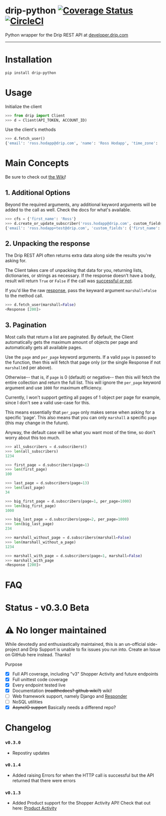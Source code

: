 # drip-python [![Coverage Status](https://coveralls.io/repos/github/Ishamyyl/drip-python/badge.svg?branch=master)](https://coveralls.io/github/Ishamyyl/drip-python?branch=master) [![CircleCI](https://circleci.com/gh/Ishamyyl/drip-python.svg?style=svg)](https://circleci.com/gh/Ishamyyl/drip-python)
Python wrapper for the Drip REST API at [developer.drip.com](https://developer.drip.com)

----
# Installation

```sh
pip install drip-python
```

# Usage

Initialize the client

```py
>>> from drip import Client
>>> d = Client(API_TOKEN, ACCOUNT_ID)
```

Use the client's methods

```py
>>> d.fetch_user()
{'email': 'ross.hodapp@drip.com', 'name': 'Ross Hodapp', 'time_zone': 'America/Chicago'}
```

# Main Concepts

Be sure to check out [the Wiki](https://github.com/Ishamyyl/drip-python/wiki)!

## 1. Additional Options

Beyond the required arguments, any additional keyword arguments will be added to the call as well. Check the docs for what's available.

```py
>>> cfs = {'first_name': 'Ross'}
>>> d.create_or_update_subscriber('ross.hodapp@drip.com', custom_fields=cfs)
{'email': 'ross.hodapp+test@drip.com', 'custom_fields': {'first_name': 'Ross'}, ... }
```

## 2. Unpacking the response

The Drip REST API often returns extra data along side the results you're asking for.

The Client takes care of unpacking that data for you, returning lists, dictionaries, or strings as necessary. If the response doesn't have a body, result will return `True` or `False` if the call was [successful or not](http://docs.python-requests.org/en/master/user/quickstart/#response-status-codes).

If you'd like the raw [response](http://docs.python-requests.org/en/master/user/quickstart/#response-content), pass the keyward argument `marshall=False` to the method call.

```py
>>> d.fetch_user(marshall=False)
<Response [200]>
```

## 3. Pagination

Most calls that return a list are paginated. By default, the Client automatically gets the maximum amount of objects per page and automatically gets all available pages.

Use the `page` and `per_page` keyword arguments. If a valid `page` is passed to the function, then this will fetch that page only (or the single Response if not `marshall`ed per above).

Otherwise-- that is, if `page` is 0 (default) or negative-- then this will fetch the entire collection and return the full list. This will ignore the `per_page` keyword argument and use `1000` for maximum efficiency.

Currently, I won't support getting all pages of 1 object per page for example, since I don't see a valid use-case for this.

This means essentially that `per_page` only makes sense when asking for a specific 'page'.
This also means that you can only `marshall` a specific `page` (this may change in the future).

Anyway, the default case will be what you want most of the time, so don't worry about this too much.

```py
>>> all_subscribers = d.subscribers()
>>> len(all_subscribers)
1234

>>> first_page = d.subscribers(page=1)
>>> len(first_page)
100

>>> last_page = d.subscribers(page=13)
>>> len(last_page)
34

>>> big_first_page = d.subscribers(page=1, per_page=1000)
>>> len(big_first_page)
1000

>>> big_last_page = d.subscribers(page=2, per_page=1000)
>>> len(big_last_page)
234

>>> marshall_without_page = d.subscribers(marshall=False)
>>> len(marshall_without_a_page)
1234

>>> marshall_with_page = d.subscribers(page=1, marshall=False)
>>> marshall_with_page
<Response [200]>
```

# FAQ

# Status - v0.3.0 Beta
# :warning: No longer maintained
While devotedly and enthusiastically maintained, this is an un-official side-project and Drip Support is unable to fix issues you run into. Create an Issue on GitHub here instead. Thanks!

Purpose

- [x] Full API coverage, including "v3" Shopper Activity and future endpoints
- [x] Full unittest code coverage
- [x] Every endpoint tested live
- [x] Documentation ~~(readthedocs? github wiki?)~~ wiki!
- [ ] Web framework support, namely Django and [Responder](https://python-responder.org/en/latest/)
- [ ] NoSQL utilities
- [X] ~~AsyncIO support~~ Basically needs a differend repo?

# Changelog

### `v0.3.0`

* Repostiry updates

### `v0.1.4`

* Added raising Errors for when the HTTP call is successful but the API returned that there were errors

### `v0.1.3`

* Added Product support for the Shopper Activity API! Check that out here: [Product Activity](https://developer.drip.com/?shell#product-activity)
